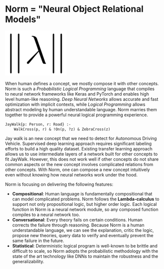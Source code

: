 # Norm = "Neural Object Relational Models"


![alt text](docs/_static/norm-logo.png "Norm Logo")



When human defines a concept, we mostly compose it with other concepts. Norm is such a
*Probabilistic Logical Programming* language that compiles to neural network
frameworks like Keras and PyTorch and enables high level human-like reasoning.
*Deep Neural Networks* allows accurate and fast optimization with implicit contexts, while *Logical Programming*
allows abstract modeling by human understandable language. Norm marries them together to provide a powerful neural
logical programming experience.

``` norm
JayWalk{p: Person, r: Road} :-
    WalkCross(p, r) & !On(p, ?z) & ZebraCross(z)
``` 

Jay walk is an new concept that we need to detect for Autonomous Driving Vehicle. Supervised deep learning approach
requires significant labeling efforts to build a high quality dataset. Existing transfer learning approach
allows us to use intermediate layers of a network built for other concepts to fit JayWalk. However,
this does not work well if other concepts do not share common aspects or the new concept involves complicated relations
from other concepts. With Norm, one can compose a new concept intuitively even without knowing how neural networks
work under the hood.


Norm is focusing on delivering the following features:

- **Compositional**:
    Human language is fundamentally compositional that can model complicated problems. Norm follows
    the **Lambda-calculus** to support not only propositional logic, but higher order logic.
    Each logical function in Norm is a neural network module, so any composed function compiles to a
    neural network too.
- **Conversational**:
    Every theory fails on certain conditions. Human corrects the failure through reasoning. Because Norm is a human
    understandable language, we can see the explanation, critic the logic, propose new theories, query data to verify
    and eventually prevent the same failure in the future.
- **Statistical**:
    Deterministic logical program is well-known to be brittle and difficult to scale, so Norm adopts the probabilistic
    methodology with the state of the art technology like DNNs to maintain the robustness and the generalizability.
    

